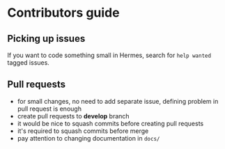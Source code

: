 # Contributors guide

## Picking up issues

If you want to code something small in Hermes, search for `help wanted` tagged issues.

## Pull requests

* for small changes, no need to add separate issue, defining problem in pull request is enough
* create pull requests to **develop** branch
* it would be nice to squash commits before creating pull requests
* it's required to squash commits before merge
* pay attention to changing documentation in `docs/`
